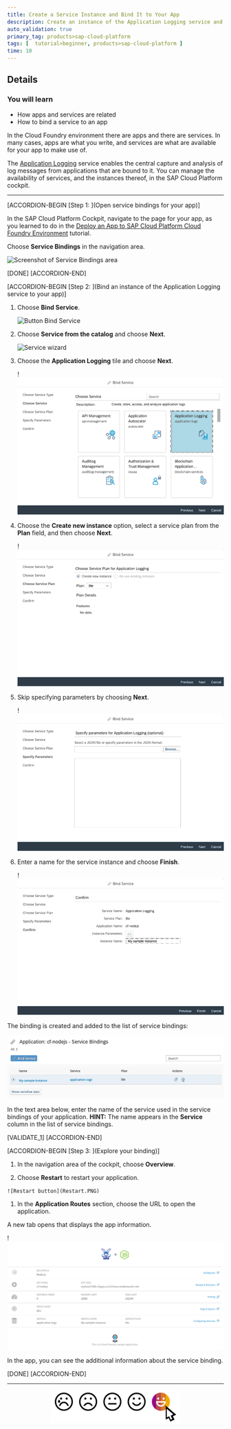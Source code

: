 ```yaml
---
title: Create a Service Instance and Bind It to Your App
description: Create an instance of the Application Logging service and bind it to your app, as a way to explore how SAP Cloud Platform Cloud Foundry services and apps are connected.
auto_validation: true
primary_tag: products>sap-cloud-platform
tags: [  tutorial>beginner, products>sap-cloud-platform ]
time: 10
---
```


## Details
### You will learn
- How apps and services are related
- How to bind a service to an app

In the Cloud Foundry environment there are apps and there are services. In many cases, apps are what you write, and services are what are available for your app to make use of.

The [Application Logging](https://help.sap.com/viewer/ee8e8a203e024bbb8c8c2d03fce527dc/Cloud/en-US/68454d44ad41458788959485a24305e2.html) service enables the central capture and analysis of log messages from applications that are bound to it. You can manage the availability of services, and the instances thereof, in the SAP Cloud Platform cockpit.

---

[ACCORDION-BEGIN [Step 1: ](Open service bindings for your app)]

In the SAP Cloud Platform Cockpit, navigate to the page for your app, as you learned to do in the [Deploy an App to SAP Cloud Platform Cloud Foundry Environment](https://developers.sap.com/tutorials/cp-cf-dev-02-deploy-app.html) tutorial.

Choose **Service Bindings** in the navigation area.

![Screenshot of Service Bindings area](Service-bindings.PNG)

[DONE]
[ACCORDION-END]

[ACCORDION-BEGIN [Step 2: ](Bind an instance of the Application Logging service to your app)]

 1. Choose **Bind Service**.

    ![Button Bind Service](Bind-service-button.PNG)

 1. Choose **Service from the catalog** and choose **Next**.

    ![Service wizard ](Service-from-catalog.PNG)

 1. Choose the **Application Logging** tile and choose **Next**.

    !![Application Logging tile](applicationlogging-tile.PNG)

 1. Choose the **Create new instance** option, select a service plan from the **Plan** field, and then choose **Next**.

    !![Service Plan for Application Logging](Service-plan.PNG)

 1. Skip specifying parameters by choosing **Next**.

    !![Parameters](Parameters.PNG)

 1. Enter a name for the service instance and choose **Finish**.

    !![Instance name](Instance-name.PNG)

The binding is created and added to the list of service bindings:

![Screenshot of list of service bindings after creation](Created-instance.PNG)

In the text area below, enter the name of the service used in the service bindings of your application. **HINT:** The name appears in the **Service** column in the list of service bindings.

[VALIDATE_1]
[ACCORDION-END]


[ACCORDION-BEGIN [Step 3: ](Explore your binding)]

 1.  In the navigation area of the cockpit, choose **Overview**.

 1.  Choose **Restart** to restart your application.

    ![Restart button](Restart.PNG)

 1.  In the **Application Routes** section, choose the URL to open the application.

 A new tab opens that displays the app information.

 !![CF application information](CF-app-with-service.PNG)

In the app, you can see the additional information about the service binding.

[DONE]
[ACCORDION-END]

---
<p style="text-align: center;"><a href="https://sapinsights.eu.qualtrics.com/jfe/form/SV_0im30RgTkbEEHMV?TutorialID=cp-cf-dev-03-service-instance&graphics=true" target="_blank"><img src="https://raw.githubusercontent.com/SAPDocuments/Tutorials/master/data/images/285738_Emotion_Faces_R_purple.png"></a></p>
